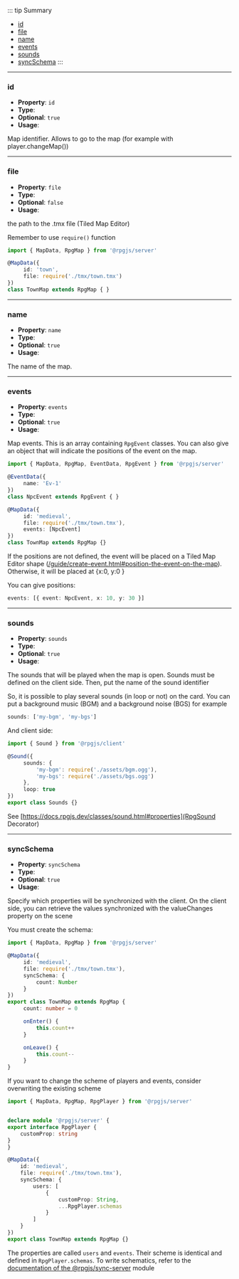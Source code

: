 ::: tip Summary
- [id](#id)
- [file](#file)
- [name](#name)
- [events](#events)
- [sounds](#sounds)
- [syncSchema](#syncschema)
:::
---
### id
- **Property**: `id`
- **Type**: <Type type='string' />
- **Optional**: `true` 
- **Usage**:

 
Map identifier. Allows to go to the map (for example with player.changeMap())


---
### file
- **Property**: `file`
- **Type**: <Type type='string' />
- **Optional**: `false` 
- **Usage**:

 
the path to the .tmx file (Tiled Map Editor)

Remember to use `require()` function

```ts
import { MapData, RpgMap } from '@rpgjs/server'

@MapData({
     id: 'town',
     file: require('./tmx/town.tmx')
})
class TownMap extends RpgMap { } 
``` 

---
### name
- **Property**: `name`
- **Type**: <Type type='string' />
- **Optional**: `true` 
- **Usage**:

 
The name of the map.

---
### events
- **Property**: `events`
- **Type**: <Type type='Class of <a href="/classes/event.html">RpgEvent</a>[] | { event: Class <a href="/classes/event.html">RpgEvent</a>, x: number, y: number }' />
- **Optional**: `true` 
- **Usage**:

 
Map events. This is an array containing `RpgEvent` classes. 
You can also give an object that will indicate the positions of the event on the map.

```ts
import { MapData, RpgMap, EventData, RpgEvent } from '@rpgjs/server'

@EventData({
     name: 'Ev-1'
})
class NpcEvent extends RpgEvent { }

@MapData({
     id: 'medieval',
     file: require('./tmx/town.tmx'),
     events: [NpcEvent]
})
class TownMap extends RpgMap {}
```

If the positions are not defined, the event will be placed on a Tiled Map Editor shape ([/guide/create-event.html#position-the-event-on-the-map](Guide)). Otherwise, it will be placed at {x:0, y:0 }

You can give positions:

```ts
events: [{ event: NpcEvent, x: 10, y: 30 }]
```


---
### sounds
- **Property**: `sounds`
- **Type**: <Type type='Array&lt;string&gt;' />
- **Optional**: `true` 
- **Usage**:

 
The sounds that will be played when the map is open. Sounds must be defined on the client side. Then, put the name of the sound identifier

So, it is possible to play several sounds (in loop or not) on the card. You can put a background music (BGM) and a background noise (BGS) for example

 ```ts
sounds: ['my-bgm', 'my-bgs']
```

And client side:

```ts
import { Sound } from '@rpgjs/client'

@Sound({
     sounds: {
         'my-bgm': require('./assets/bgm.ogg'),
         'my-bgs': require('./assets/bgs.ogg')
     },
     loop: true
})
export class Sounds {}
```

See [https://docs.rpgjs.dev/classes/sound.html#properties](RpgSound Decorator)


---
### syncSchema
- **Property**: `syncSchema`
- **Type**: <Type type='object' />
- **Optional**: `true` 
- **Usage**:

 
Specify which properties will be synchronized with the client. On the client side, you can retrieve the values synchronized with the valueChanges property on the scene

You must create the schema:

```ts
import { MapData, RpgMap } from '@rpgjs/server'

@MapData({
     id: 'medieval',
     file: require('./tmx/town.tmx'),
     syncSchema: {
         count: Number
     }
})
export class TownMap extends RpgMap {
     count: number = 0

     onEnter() {
         this.count++
     }

     onLeave() {
         this.count--
     }
}

```

If you want to change the scheme of players and events, consider overwriting the existing scheme

 ```ts
import { MapData, RpgMap, RpgPlayer } from '@rpgjs/server'


declare module '@rpgjs/server' {
 export interface RpgPlayer {
     customProp: string
 }
}

@MapData({
     id: 'medieval',
     file: require('./tmx/town.tmx'),
     syncSchema: {
         users: [
             {
                 customProp: String,
                 ...RpgPlayer.schemas
             }
         ]
     }
})
export class TownMap extends RpgMap {}
```

The properties are called `users` and `events`. Their scheme is identical and defined in `RpgPlayer.schemas`. To write schematics, refer to the [documentation of the @rpgjs/sync-server](https://github.com/RSamaium/RPG-JS/tree/v3/packages/sync-server#define-schema) module

